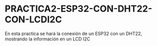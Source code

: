 # PRACTICA2-ESP32-CON-DHT22-CON-LCDI2C
En esta practica se hará la conexión de un ESP32 con un DHT22, mostrando la información en un LCD I2C
